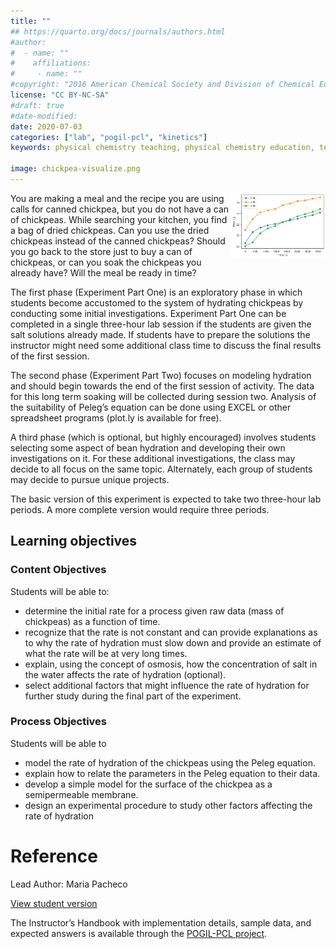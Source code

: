 ```yaml
---
title: ""
## https://quarto.org/docs/journals/authors.html
#author:
#  - name: ""
#    affiliations:
#     - name: ""
#copyright: "2016 American Chemical Society and Division of Chemical Education, Inc."
license: "CC BY-NC-SA"
#draft: true
#date-modified:
date: 2020-07-03
categories: ["lab", "pogil-pcl", "kinetics"]
keywords: physical chemistry teaching, physical chemistry education, teaching resources

image: chickpea-visualize.png
---
```

<img src="chickpea-visualize.png" width="30%" align="right"/>

You are making a meal and the recipe you are using calls for canned chickpea, but you do not have a can of chickpeas. While searching your kitchen, you find a bag of dried chickpeas. Can you use the dried chickpeas instead of the canned chickpeas? Should you go back to the store just to buy a can of chickpeas, or can you soak the chickpeas you already have? Will the meal be ready in time?

The first phase (Experiment Part One) is an exploratory phase in which students become accustomed to the system of hydrating chickpeas by conducting some initial investigations. Experiment Part One can be completed in a single three-hour lab session if the students are given the salt solutions already made. If students have to prepare the solutions the instructor might need some additional class time to discuss the final results of the first session.

The second phase (Experiment Part Two) focuses on modeling hydration and should begin towards the end of the first session of activity. The data for this long term soaking will be collected during session two. Analysis of the suitability of Peleg’s equation can be done using EXCEL or other spreadsheet programs (plot.ly is available for free).

A third phase (which is optional, but highly encouraged) involves students selecting some aspect of bean hydration and developing their own investigations on it. For these additional investigations, the class may decide to all focus on the same topic. Alternately, each group of students may decide to pursue unique projects.

The basic version of this experiment is expected to take two three-hour lab periods. A more complete version would require three periods.


## Learning objectives


### Content Objectives

Students will be able to:

-   determine the initial rate for a process given raw data (mass of
    chickpeas) as a function of time.
-   recognize that the rate is not constant and can provide explanations
    as to why the rate of hydration must slow down and provide an
    estimate of what the rate will be at very long times.
-   explain, using the concept of osmosis, how the concentration of salt
    in the water affects the rate of hydration (optional).
-   select additional factors that might influence the rate of hydration
    for further study during the final part of the experiment.


### Process Objectives

Students will be able to

-   model the rate of hydration of the chickpeas using the Peleg equation.
-   explain how to relate the parameters in the Peleg equation to their data.
-   develop a simple model for the surface of the chickpea as a semipermeable
    membrane.
-   design an experimental procedure to study other factors affecting
    the rate of hydration


# Reference

Lead Author: Maria Pacheco

[View student version](https://chemistry.coe.edu/piper/pclform.html?expt=chickpeas)

The Instructor’s Handbook with implementation details, sample data, and expected answers is available through the [POGIL-PCL project](https://www.pogilpcl.org/get-connected). 

